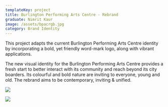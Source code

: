 ```yaml
---
templateKey: project
title: Burlington Performing Arts Centre - Rebrand
graduate: Nimrit Kaur
image: /assets/bpacrgb.jpg
category: Brand Identity
---
```

This project adapts the current Burlington Performing Arts Centre identity by incorporating a bold, yet friendly word-mark logo, along with vibrant applications.

The new visual identity for the Burlington Performing Arts Centre provides a fresh start to better interact with its community and reach beyond its city boarders. Its colourful and bold nature are inviting to everyone, young and old. The rebrand aims to be contemporary, inviting & unified.



![](/assets/screen-shot-2018-03-30-at-10.45.38-pm.png)

![](/assets/screen-shot-2018-03-30-at-10.45.26-pm.png)
